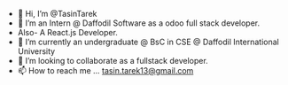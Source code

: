 - 👋 Hi, I’m @TasinTarek
- 👀 I’m an Intern @ Daffodil Software as a odoo full stack developer.
- Also- A React.js Developer. 
- 🌱 I’m currently an undergraduate @ BsC in CSE @ Daffodil International University
- 💞️ I’m looking to collaborate as a fullstack developer.
- 📫 How to reach me ...
      tasin.tarek13@gmail.com
<!---
TasinTarek/TasinTarek is a ✨ special ✨ repository because its `README.md` (this file) appears on your GitHub profile.
You can click the Preview link to take a look at your changes.
--->
